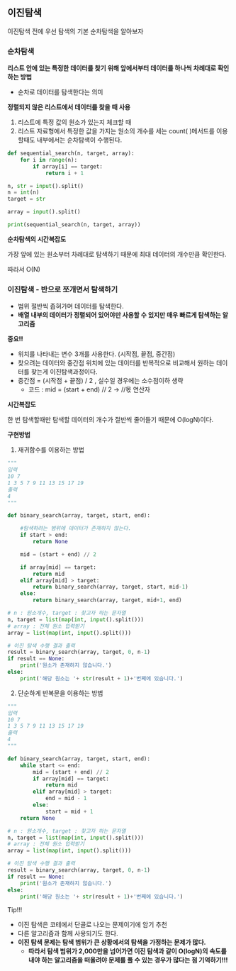 ## 이진탐색

 이진탐색 전에 우선 탐색의 기본 순차탐색을 알아보자

### 순차탐색

**리스트 안에 있는 특정한 데이터를 찾기 위해 앞에서부터 데이터를 하나씩 차례대로 확인하는 방법**

- 순차로 데이터를 탐색한다는 의미

**정렬되지 않은 리스트에서 데이터를 찾을 때 사용**

1. 리스트에 특정 값의 원소가 있는지 체크할 때 
2. 리스트 자료형에서 특정한 값을 가지는 원소의 개수를 세는 count( )메서드를 이용할때도 내부에서는 순차탐색이 수행된다. 


```python
def sequential_search(n, target, array):
    for i in range(n):
        if array[i] == target:
            return i + 1

n, str = input().split()
n = int(n)
target = str

array = input().split()

print(sequential_search(n, target, array))
```

**순차탐색의 시간복잡도**

가장 앞에 있는 원소부터 차례대로 탐색하기 때문에 최대 데이터의 개수만큼 확인한다. 

따라서 O(N)



### 이진탐색 - 반으로 쪼개면서 탐색하기

- 범위 절반씩 좁혀가며 데이터를 탐색한다.
- **배열 내부의 데이터가 정렬되어 있어야만 사용할 수 있지만 매우 빠르게 탐색하는 알고리즘**

**중요!!**

- 위치를 나타내는 변수 3개를 사용한다. (시작점, 끝점, 중간점)
- 찾으려는 데이터와 중간점 위치에 있는 데이터를 반복적으로 비교해서 원하는 데이터를 찾는게 이진탐색과정이다.
- 중간점 = (시작점 + 끝점) /  2 , 실수일 경우에는 소수점이하 생략
    - 코드 : mid = (start + end) // 2   → //몫 연산자

**시간복잡도**

한 번 탐색할때만 탐색할 데이터의 개수가 절반씩 줄어들기 때문에 O(logN)이다. 

**구현방법** 

1. 재귀함수를 이용하는 방법

```python
"""
입력
10 7
1 3 5 7 9 11 13 15 17 19
출력
4
"""

def binary_search(array, target, start, end):

    #탐색하려는 범위에 데이터가 존재하지 않는다.
    if start > end:
        return None

    mid = (start + end) // 2

    if array[mid] == target:
        return mid
    elif array[mid] > target:
        return binary_search(array, target, start, mid-1)
    else:
        return binary_search(array, target, mid+1, end)

# n : 원소개수, target : 찾고자 하는 문자열
n, target = list(map(int, input().split()))
# array : 전체 원소 입력받기
array = list(map(int, input().split()))

# 이진 탐색 수행 결과 출력
result = binary_search(array, target, 0, n-1)
if result == None:
    print('원소가 존재하지 않습니다.')
else:
    print('해당 원소는 '+ str(result + 1)+'번째에 있습니다.')
```

2. 단순하게 반복문을 이용하는 방법 

```python
"""
입력
10 7
1 3 5 7 9 11 13 15 17 19
출력
4
"""

def binary_search(array, target, start, end):
    while start <= end:
        mid = (start + end) // 2
        if array[mid] == target:
            return mid
        elif array[mid] > target:
            end = mid - 1
        else:
            start = mid + 1
    return None

# n : 원소개수, target : 찾고자 하는 문자열
n, target = list(map(int, input().split()))
# array : 전체 원소 입력받기
array = list(map(int, input().split()))

# 이진 탐색 수행 결과 출력
result = binary_search(array, target, 0, n-1)
if result == None:
    print('원소가 존재하지 않습니다.')
else:
    print('해당 원소는 '+ str(result + 1)+'번째에 있습니다.')

```

Tip!!!

- 이진 탐색은 코테에서 단골로 나오는 문제이기에 암기 추천
- 다른 알고리즘과 함께 사용되기도 한다.
- **이진 탐색 문제는 탐색 범위가 큰 상황에서의 탐색을 가정하는 문제가 많다.**
    - **따라서 탐색 범위가 2,000만을 넘어가면 이진 탐색과 같이 O(logN)의 속도를 내야 하는 알고리즘을 떠올려야 문제를 풀 수 있는 경우가 많다는 점 기억하기!!!**